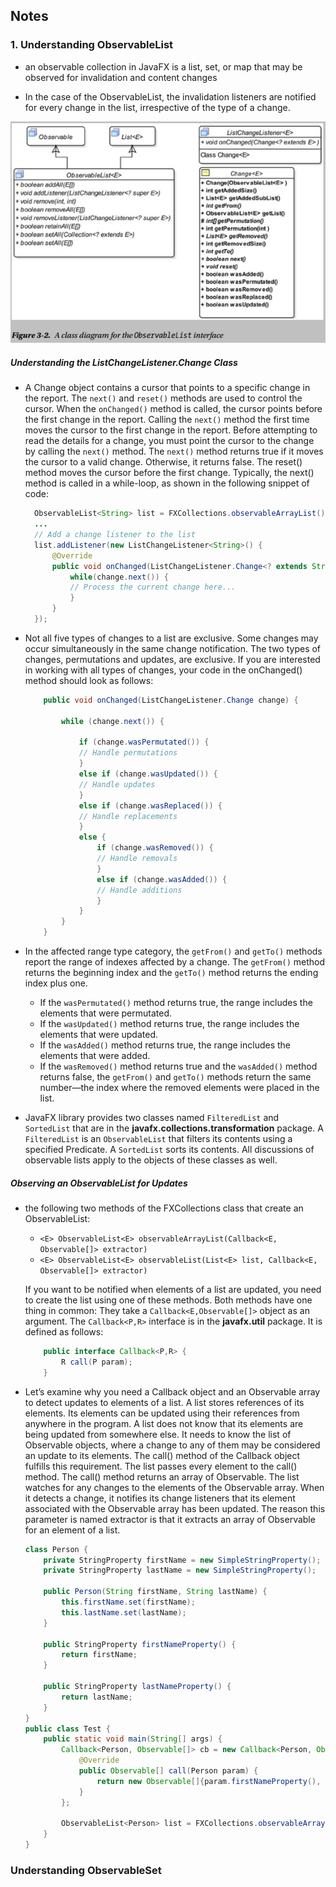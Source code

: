 ## Notes

### 1. Understanding ObservableList

* an observable collection in JavaFX is a list, set, or map that may be observed for invalidation and content changes

* In the case of the ObservableList, the invalidation listeners are notified for every change in the list, irrespective of the type of a change.

![ObservableList](../images/observablelist.png)

##### Understanding the ListChangeListener.Change Class

* A Change object contains a cursor that points to a specific change in the report. The ```next()``` and ```reset()``` methods are used to control the cursor. When the ```onChanged()``` method is called, the cursor points before the first change in the report. Calling the ```next()``` method the first time moves the cursor to the first change in the report. Before attempting to read the details for a change, you must point the cursor to the change by calling the ```next()``` method. The ```next()``` method returns true if it moves the cursor to a valid change. Otherwise, it returns false. The reset() method moves the cursor before the first change. Typically, the next() method is called in a while-loop, as shown in the following snippet of code:

    ```Java
      ObservableList<String> list = FXCollections.observableArrayList();
      ...
      // Add a change listener to the list
      list.addListener(new ListChangeListener<String>() {
          @Override
          public void onChanged(ListChangeListener.Change<? extends String> change) {
              while(change.next()) {
              // Process the current change here...
              }
          }
      });
    ```

* Not all five types of changes to a list are exclusive. Some changes may occur simultaneously in the same change notification. The two types of changes, permutations and updates, are exclusive. If you are interested in working with all types of changes, your code in the onChanged() method should look as follows:
    ```java
        public void onChanged(ListChangeListener.Change change) {

            while (change.next()) {

                if (change.wasPermutated()) {
                // Handle permutations
                }
                else if (change.wasUpdated()) {
                // Handle updates
                }
                else if (change.wasReplaced()) {
                // Handle replacements
                }
                else {
                    if (change.wasRemoved()) {
                    // Handle removals
                    }
                    else if (change.wasAdded()) {
                    // Handle additions
                    }
                }
            }
        }
    ```

* In the affected range type category, the ```getFrom()``` and ```getTo()``` methods report the range of indexes affected by a change. The ```getFrom()``` method returns the beginning index and the ```getTo()``` method returns the ending index plus one.
    * If the ```wasPermutated()``` method returns true, the range includes the elements that were permutated.
    * If the ```wasUpdated()``` method returns true, the range includes the elements that were updated.
    * If the ```wasAdded()``` method returns true, the range includes the elements that were added.
    * If the ```wasRemoved()``` method returns true and the ```wasAdded()``` method returns false, the ```getFrom()``` and ```getTo()``` methods return the same number—the index where the removed elements were placed in the list.


* JavaFX library provides two classes named ```FilteredList``` and ```SortedList``` that are in the __javafx.collections.transformation__ package. A ```FilteredList``` is an ```ObservableList``` that filters its contents using a specified Predicate. A ```SortedList``` sorts its contents. All discussions of observable lists apply to the objects of these classes as well.


##### Observing an ObservableList for Updates

* the following two methods of the FXCollections class that create an ObservableList:
    * ```<E> ObservableList<E> observableArrayList(Callback<E, Observable[]> extractor)```
    * ```<E> ObservableList<E> observableList(List<E> list, Callback<E, Observable[]> extractor)```

    If you want to be notified when elements of a list are updated, you need to create the list using one of these methods. Both methods have one thing in common: They take a ```Callback<E,Observable[]>``` object as an argument. The ```Callback<P,R>``` interface is in the __javafx.util__ package. It is defined as follows:
    ```java
        public interface Callback<P,R> {
            R call(P param);
        }
    ```

* Let’s examine why you need a Callback object and an Observable array to detect updates to elements of a list. A list stores references of its elements. Its elements can be updated using their references from anywhere in the program. A list does not know that its elements are being updated from somewhere else. It needs to know the list of Observable objects, where a change to any of them may be considered an update to its elements. The call() method of the Callback object fulfills this requirement. The list passes every element to the call() method. The call() method returns an array of Observable. The list watches for any changes to the elements of the Observable array. When it detects a change, it notifies its change listeners that its element associated with the Observable array has been updated. The reason this parameter is named extractor is that it extracts an array of Observable for an element of a list.
    ```java
    class Person {
        private StringProperty firstName = new SimpleStringProperty();
        private StringProperty lastName = new SimpleStringProperty();

        public Person(String firstName, String lastName) {
            this.firstName.set(firstName);
            this.lastName.set(lastName);
        }

        public StringProperty firstNameProperty() {
            return firstName;
        }

        public StringProperty lastNameProperty() {
            return lastName;
        }
    }
    public class Test {
        public static void main(String[] args) {
            Callback<Person, Observable[]> cb = new Callback<Person, Observable[]>() {
                @Override
                public Observable[] call(Person param) {
                    return new Observable[]{param.firstNameProperty(), param.lastNameProperty()};
                }
            };

            ObservableList<Person> list = FXCollections.observableArrayList(cb);
        }
    }
    ```

### Understanding ObservableSet
